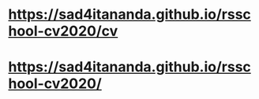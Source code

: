 # https://sad4itananda.github.io/rsschool-cv2020/cv
# https://sad4itananda.github.io/rsschool-cv2020/

